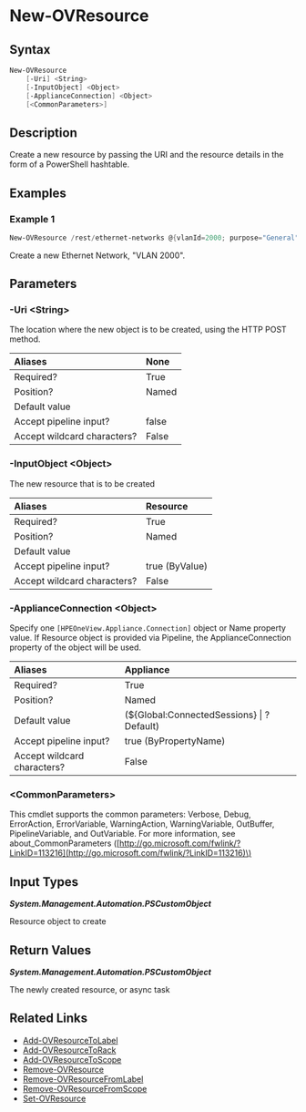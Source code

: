 ﻿---
description: Create a new resource.
---

# New-OVResource

## Syntax

```powershell
New-OVResource
    [-Uri] <String>
    [-InputObject] <Object>
    [-ApplianceConnection] <Object>
    [<CommonParameters>]
```

## Description

Create a new resource by passing the URI and the resource details in the form of a PowerShell hashtable.

## Examples

###  Example 1 

```powershell
New-OVResource /rest/ethernet-networks @{vlanId=2000; purpose="General"; name="VLAN 2000"; smartLink=$true; privateNetwork=$false; type="ethernet-networkV2"}
```

Create a new Ethernet Network, "VLAN 2000".

## Parameters

### -Uri &lt;String&gt;

The location where the new object is to be created, using the HTTP POST method.

| Aliases | None |
| :--- | :--- |
| Required? | True |
| Position? | Named |
| Default value |  |
| Accept pipeline input? | false |
| Accept wildcard characters? | False |

### -InputObject &lt;Object&gt;

The new resource that is to be created

| Aliases | Resource |
| :--- | :--- |
| Required? | True |
| Position? | Named |
| Default value |  |
| Accept pipeline input? | true (ByValue) |
| Accept wildcard characters? | False |

### -ApplianceConnection &lt;Object&gt;

Specify one `[HPEOneView.Appliance.Connection]` object or Name property value. If Resource object is provided via Pipeline, the ApplianceConnection property of the object will be used.

| Aliases | Appliance |
| :--- | :--- |
| Required? | True |
| Position? | Named |
| Default value | (${Global:ConnectedSessions} &vert; ? Default) |
| Accept pipeline input? | true (ByPropertyName) |
| Accept wildcard characters? | False |

### &lt;CommonParameters&gt;

This cmdlet supports the common parameters: Verbose, Debug, ErrorAction, ErrorVariable, WarningAction, WarningVariable, OutBuffer, PipelineVariable, and OutVariable. For more information, see about\_CommonParameters \([http://go.microsoft.com/fwlink/?LinkID=113216](http://go.microsoft.com/fwlink/?LinkID=113216)\)

## Input Types

_**System.Management.Automation.PSCustomObject**_

Resource object to create

## Return Values

_**System.Management.Automation.PSCustomObject**_

The newly created resource, or async task

## Related Links

* [Add-OVResourceToLabel](../facilities/add-ovresourcetolabel.md)
* [Add-OVResourceToRack](../facilities/add-ovresourcetorack.md)
* [Add-OVResourceToScope](../appliance/add-ovresourcetoscope.md)
* [Remove-OVResource](remove-ovresource.md)
* [Remove-OVResourceFromLabel](../appliance/remove-ovresourcefromlabel.md)
* [Remove-OVResourceFromScope](../appliance/remove-ovresourcefromscope.md)
* [Set-OVResource](set-ovresource.md)
